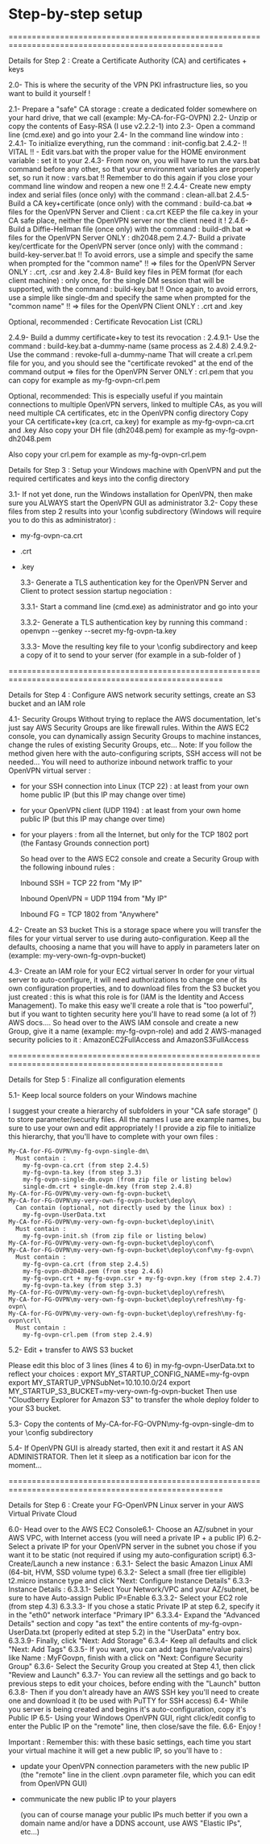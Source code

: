 # Step-by-step setup



====================================================================================================

Details for Step 2 : Create a Certificate Authority \(CA\) and certificates + keys

2.0- This is where the security of the VPN PKI infrastructure lies, so you want to build it yourself !

2.1- Prepare a "safe" CA storage : create a dedicated folder somewhere on your hard drive, that we call  \(example: My-CA-for-FG-OVPN\) 2.2- Unzip or copy the contents of Easy-RSA \(I use v2.2.2-1\) into  2.3- Open a command line \(cmd.exe\) and go into your  2.4- In the command line window into  : 2.4.1- To initialize everything, run the command : init-config.bat 2.4.2- !! VITAL !! - Edit vars.bat with the proper value for the HOME environment variable : set it to your  2.4.3- From now on, you will have to run the vars.bat command before any other, so that your environment variables are properly set, so run it now : vars.bat !! Remember to do this again if you close your command line window and reopen a new one !! 2.4.4- Create new empty index and serial files \(once only\) with the command : clean-all.bat 2.4.5- Build a CA key+certificate \(once only\) with the command : build-ca.bat =&gt; files for the OpenVPN Server and Client : ca.crt KEEP the file ca.key in your CA safe place, neither the OpenVPN server nor the client need it ! 2.4.6- Build a Diffie-Hellman file \(once only\) with the command : build-dh.bat =&gt; files for the OpenVPN Server ONLY : dh2048.pem 2.4.7- Build a private key/certficate for the OpenVPN server \(once only\) with the command : build-key-server.bat  !! To avoid errors, use a simple  and specify the same when prompted for the "common name" !! =&gt; files for the OpenVPN Server ONLY : .crt, .csr and .key 2.4.8- Build key files in PEM format \(for each client machine\) : only once, for the single DM session that will be supported, with the command : build-key.bat  !! Once again, to avoid errors, use a simple  like single-dm and specify the same when prompted for the "common name" !! =&gt; files for the OpenVPN Client ONLY : .crt and .key

Optional, recommended : Certificate Revocation List \(CRL\)

2.4.9- Build a dummy certificate+key to test its revocation : 2.4.9.1- Use the command : build-key.bat a-dummy-name \(same process as 2.4.8\) 2.4.9.2- Use the command : revoke-full a-dummy-name That will create a crl.pem file for you, and you should see the "certificate revoked" at the end of the command output =&gt; files for the OpenVPN Server ONLY : crl.pem that you can copy for example as my-fg-ovpn-crl.pem

Optional, recommended: This is especially useful if you maintain connections to multiple OpenVPN servers, linked to multiple CAs, as you will need multiple CA certificates, etc in the OpenVPN config directory Copy your CA certificate+key \(ca.crt, ca.key\) for example as my-fg-ovpn-ca.crt and .key Also copy your DH file \(dh2048.pem\) for example as my-fg-ovpn-dh2048.pem

Also copy your crl.pem for example as my-fg-ovpn-crl.pem

Details for Step 3 : Setup your Windows machine with OpenVPN and put the required certificates and keys into the config directory

3.1- If not yet done, run the Windows installation for OpenVPN, then make sure you ALWAYS start the OpenVPN GUI as administrator 3.2- Copy these files from step 2 results into your \config subdirectory \(Windows will require you to do this as administrator\) :

* my-fg-ovpn-ca.crt
* .crt
* .key

  3.3- Generate a TLS authentication key for the OpenVPN Server and Client to protect session startup negociation :

  3.3.1- Start a command line \(cmd.exe\) as administrator and go into your 

  3.3.2- Generate a TLS authentication key by running this command : openvpn --genkey --secret my-fg-ovpn-ta.key

  3.3.3- Move the resulting key file to your \config subdirectory and keep a copy of it to send to your server \(for example in a sub-folder of \)

====================================================================================================

Details for Step 4 : Configure AWS network security settings, create an S3 bucket and an IAM role

4.1- Security Groups Without trying to replace the AWS documentation, let's just say AWS Security Groups are like firewall rules. Within the AWS EC2 console, you can dynamically assign Security Groups to machine instances, change the rules of existing Security Groups, etc... Note: If you follow the method given here with the auto-configuring scripts, SSH access will not be needed... You will need to authorize inbound network traffic to your OpenVPN virtual server :

* for your SSH connection into Linux \(TCP 22\) : at least from your own home public IP \(but this IP may change over time\)
* for your OpenVPN client \(UDP 1194\) : at least from your own home public IP \(but this IP may change over time\)
* for your players : from all the Internet, but only for the TCP 1802 port \(the Fantasy Grounds connection port\)

  So head over to the AWS EC2 console and create a Security Group with the following inbound rules :

  Inbound SSH = TCP 22 from "My IP"

  Inbound OpenVPN = UDP 1194 from "My IP"

  Inbound FG = TCP 1802 from "Anywhere"

4.2- Create an S3 bucket This is a storage space where you will transfer the files for your virtual server to use during auto-configuration. Keep all the defaults, choosing a name that you will have to apply in parameters later on \(example: my-very-own-fg-ovpn-bucket\)

4.3- Create an IAM role for your EC2 virtual server In order for your virtual server to auto-configure, it will need authorizations to change one of its own configuration properties, and to download files from the S3 bucket you just created : this is what this role is for \(IAM is the Identity and Access Management\). To make this easy we'll create a role that is "too powerful", but if you want to tighten security here you'll have to read some \(a lot of ?\) AWS docs.... So head over to the AWS IAM console and create a new Group, give it a name \(example: my-fg-ovpn-role\) and add 2 AWS-managed security policies to it : AmazonEC2FullAccess and AmazonS3FullAccess

====================================================================================================

Details for Step 5 : Finalize all configuration elements

5.1- Keep local source folders on your Windows machine

I suggest your create a hierarchy of subfolders in your "CA safe storage" \(\) to store parameter/security files. All the names I use are example names, bu sure to use your own and edit appropriately ! I provide a zip file to initialize this hierarchy, that you'll have to complete with your own files :

```text
My-CA-for-FG-OVPN\my-fg-ovpn-single-dm\
  Must contain :
    my-fg-ovpn-ca.crt (from step 2.4.5)
    my-fg-ovpn-ta.key (from step 3.3)
    my-fg-ovpn-single-dm.ovpn (from zip file or listing below)
    single-dm.crt + single-dm.key (from step 2.4.8)
My-CA-for-FG-OVPN\my-very-own-fg-ovpn-bucket\
My-CA-for-FG-OVPN\my-very-own-fg-ovpn-bucket\deploy\
  Can contain (optional, not directly used by the linux box) :
    my-fg-ovpn-UserData.txt
My-CA-for-FG-OVPN\my-very-own-fg-ovpn-bucket\deploy\init\
  Must contain :
    my-fg-ovpn-init.sh (from zip file or listing below)
My-CA-for-FG-OVPN\my-very-own-fg-ovpn-bucket\deploy\conf\
My-CA-for-FG-OVPN\my-very-own-fg-ovpn-bucket\deploy\conf\my-fg-ovpn\
  Must contain :
    my-fg-ovpn-ca.crt (from step 2.4.5)
    my-fg-ovpn-dh2048.pem (from step 2.4.6)
    my-fg-ovpn.crt + my-fg-ovpn.csr + my-fg-ovpn.key (from step 2.4.7)
    my-fg-ovpn-ta.key (from step 3.3)
My-CA-for-FG-OVPN\my-very-own-fg-ovpn-bucket\deploy\refresh\
My-CA-for-FG-OVPN\my-very-own-fg-ovpn-bucket\deploy\refresh\my-fg-ovpn\
My-CA-for-FG-OVPN\my-very-own-fg-ovpn-bucket\deploy\refresh\my-fg-ovpn\crl\
  Must contain :
    my-fg-ovpn-crl.pem (from step 2.4.9)

```

5.2- Edit + transfer to AWS S3 bucket 

Please edit this bloc of 3 lines \(lines 4 to 6\) in my-fg-ovpn-UserData.txt to reflect your choices : export MY\_STARTUP\_CONFIG\_NAME=my-fg-ovpn export MY\_STARTUP\_VPNSubNet=10.10.10.0/24 export MY\_STARTUP\_S3\_BUCKET=my-very-own-fg-ovpn-bucket Then use "Cloudberry Explorer for Amazon S3" to transfer the whole deploy folder to your S3 bucket.

5.3- Copy the contents of My-CA-for-FG-OVPN\my-fg-ovpn-single-dm to your \config subdirectory

5.4- If OpenVPN GUI is already started, then exit it and restart it AS AN ADMINISTRATOR. Then let it sleep as a notification bar icon for the moment...

====================================================================================================

Details for Step 6 : Create your FG-OpenVPN Linux server in your AWS Virtual Private Cloud

6.0- Head over to the AWS EC2 Console6.1- Choose an AZ/subnet in your AWS VPC, with Internet access \(you will need a private IP + a public IP\) 6.2- Select a private IP for your OpenVPN server in the subnet you chose if you want it to be static \(not required if using my auto-configuration script\) 6.3- Create/Launch a new instance : 6.3.1- Select the basic Amazon Linux AMI \(64-bit, HVM, SSD volume type\) 6.3.2- Select a small \(free tier elligible\) t2.micro instance type and click "Next: Configure Instance Details" 6.3.3- Instance Details : 6.3.3.1- Select Your Network/VPC and your AZ/subnet, be sure to have Auto-assign Public IP=Enable 6.3.3.2- Select your EC2 role \(from step 4.3\) 6.3.3.3- If you chose a static Private IP at step 6.2, specify it in the "eth0" network interface "Primary IP" 6.3.3.4- Expand the "Advanced Details" section and copy "as text" the entire contents of my-fg-ovpn-UserData.txt \(properly edited at step 5.2\) in the "UserData" entry box. 6.3.3.9- Finally, click "Next: Add Storage" 6.3.4- Keep all defaults and click "Next: Add Tags" 6.3.5- If you want, you can add tags \(name/value pairs\) like Name : MyFGovpn, finish with a click on "Next: Configure Security Group" 6.3.6- Select the Security Group you created at Step 4.1, then click "Review and Launch" 6.3.7- You can review all the settings and go back to previous steps to edit your choices, before ending with the "Launch" button 6.3.8- Then if you don't already have an AWS SSH key you'll need to create one and download it \(to be used with PuTTY for SSH access\) 6.4- While you server is being created and begins it's auto-configuration, copy it's Public IP 6.5- Using your Windows OpenVPN GUI, right click/edit config to enter the Public IP on the "remote" line, then close/save the file. 6.6- Enjoy !

Important : Remember this: with these basic settings, each time you start your virtual machine it will get a new public IP, so you'll have to :

* update your OpenVPN connection parameters with the new public IP \(the "remote" line in the client .ovpn parameter file, which you can edit from OpenVPN GUI\)
* communicate the new public IP to your players

  \(you can of course manage your public IPs much better if you own a domain name and/or have a DDNS account, use AWS "Elastic IPs", etc...\)



